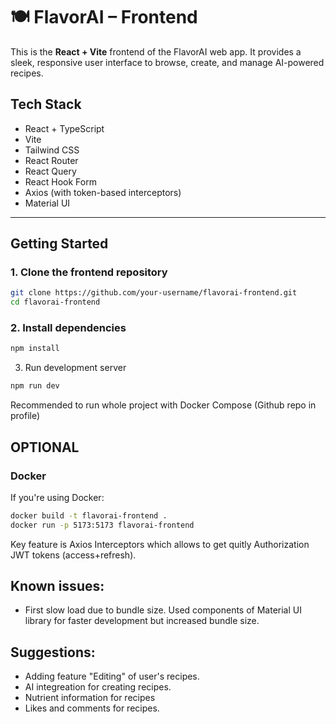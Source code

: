 # 🍽️ FlavorAI – Frontend

This is the **React + Vite** frontend of the FlavorAI web app. It provides a sleek, responsive user interface to browse, create, and manage AI-powered recipes.


## Tech Stack

-  React + TypeScript
-  Vite
-  Tailwind CSS
-  React Router
-  React Query
-  React Hook Form
-  Axios (with token-based interceptors)
-  Material UI
---

## Getting Started

### 1. Clone the frontend repository

```bash
git clone https://github.com/your-username/flavorai-frontend.git
cd flavorai-frontend
```
### 2. Install dependencies
```bash
npm install
```
3. Run development server
```bash
npm run dev
```

Recommended to run whole project with Docker Compose (Github repo in profile)

## OPTIONAL

### Docker
If you're using Docker:
```bash
docker build -t flavorai-frontend .
docker run -p 5173:5173 flavorai-frontend
```


Key feature is Axios Interceptors which allows to get quitly Authorization JWT tokens (access+refresh).

## Known issues:
- First slow load due to bundle size. Used components of Material UI library for faster development but increased bundle size. 

## Suggestions:
-  Adding feature "Editing" of user's recipes.
-  AI integreation for creating recipes.
-  Nutrient information for recipes
-  Likes and comments for recipes. 

